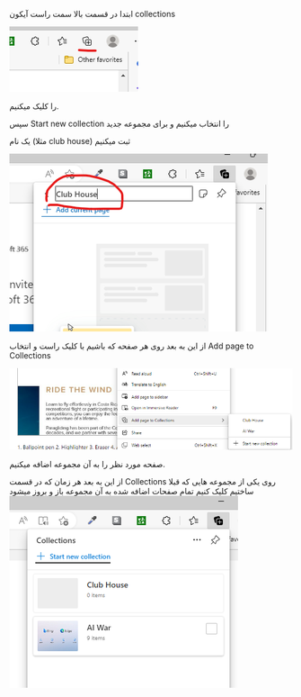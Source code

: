 ابتدا در قسمت بالا سمت راست آیکون collections

![collections icon](./collections_icon.jpg)

را کلیک میکنیم.

سپس Start new collection را انتخاب میکنیم و برای مجموعه جدید

یک نام (مثلا club house) ثبت میکنیم

![naming](./SetName.png)

از این به بعد روی هر صفحه که باشیم با کلیک راست و انتخاب
Add page to Collections

![add page to collections](./add%20page.png)

صفحه مورد نظر را به آن مجموعه اضافه میکنیم.

از این به بعد هر زمان که در قسمت Collections روی یکی از مجموعه هایی
که قبلا ساختیم کلیک کنیم تمام صفحات اضافه شده به آن مجموعه باز و بروز میشود
![select collection](./Select%20Collection.png)
